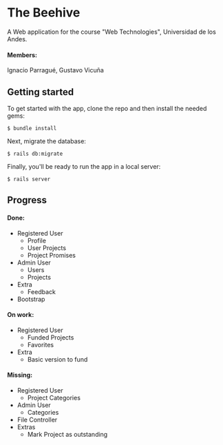 # The Beehive
A Web application for the course "Web Technologies", Universidad de los Andes.
#### Members:
Ignacio Parragué,
Gustavo Vicuña
## Getting started

To get started with the app, clone the repo and then install the needed gems:

```
$ bundle install
```

Next, migrate the database:

```
$ rails db:migrate
```

Finally, you'll be ready to run the app in a local server:

```
$ rails server
```
## Progress
#### Done:
* Registered User
    * Profile
    * User Projects
    * Project Promises
* Admin User
    * Users
    * Projects
* Extra
    * Feedback
* Bootstrap
#### On work:
* Registered User
    * Funded Projects
    * Favorites
* Extra
    * Basic version to fund
#### Missing:
* Registered User
    * Project Categories
* Admin User
    * Categories
* File Controller
* Extras
    * Mark Project as outstanding

    

